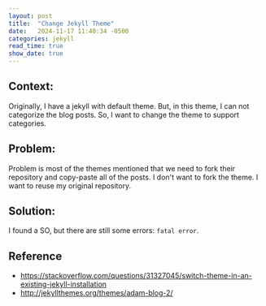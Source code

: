 ```yaml
---
layout: post
title:  "Change Jekyll Theme"
date:   2024-11-17 11:40:34 -0500
categories: jekyll
read_time: true
show_date: true
---
```


## Context:
Originally, I have a jekyll with default theme. But, in this theme, I can not categorize the blog posts. So, I want to change the theme to support categories.


## Problem:
Problem is most of the themes mentioned that we need to fork their repository and copy-paste all of the posts.
I don't want to fork the theme. I want to reuse my original repository.

## Solution:
I found a SO, but there are still some errors: `fatal error`.


## Reference
* https://stackoverflow.com/questions/31327045/switch-theme-in-an-existing-jekyll-installation
* http://jekyllthemes.org/themes/adam-blog-2/
